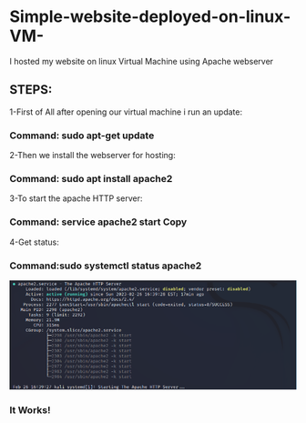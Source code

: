 # Simple-website-deployed-on-linux-VM-
I hosted my website on linux Virtual Machine using Apache webserver
## STEPS:
1-First of All after opening our virtual machine i run an update: 
### Command: sudo apt-get update
2-Then we install the webserver for hosting:
### Command: sudo apt install apache2
3-To start the apache HTTP server:
### Command: service apache2 start Copy
4-Get status:
### Command:sudo systemctl status apache2
![alt text](https://github.com/Achref-dot-afk/Simple-website-deployed-on-linux-VM-/blob/main/screenshot1.png)
### It Works!



